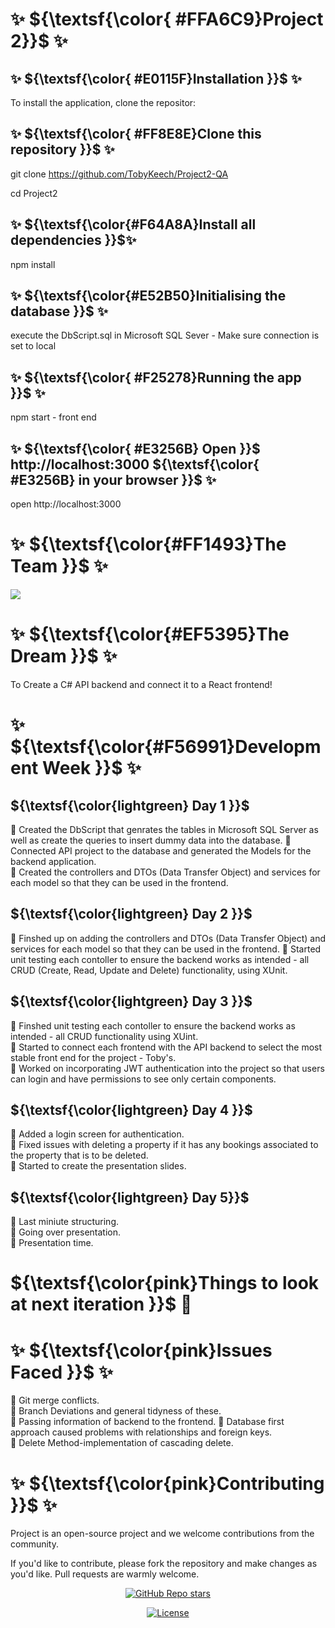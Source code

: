  #                                                       ✨ ${\textsf{\color{ #FFA6C9}Project 2}}$ ✨



## ✨  ${\textsf{\color{ #E0115F}Installation }}$  ✨
To install the application, clone the repositor: 

<!-- start: code block --> 
## ✨  ${\textsf{\color{ #FF8E8E}Clone this repository }}$  ✨ 
git clone https://github.com/TobyKeech/Project2-QA


cd Project2


## ✨  ${\textsf{\color{#F64A8A}Install all dependencies }}$✨
npm install 


## ✨ ${\textsf{\color{#E52B50}Initialising the database }}$ ✨
execute the DbScript.sql in Microsoft SQL Sever - Make sure connection is set to local 


## ✨ ${\textsf{\color{ #F25278}Running the app }}$ ✨
npm start - front end 


## ✨ ${\textsf{\color{ #E3256B} Open }}$ http://localhost:3000 ${\textsf{\color{ #E3256B} in your browser }}$ ✨
open http://localhost:3000
<!-- end:code block -->




# ✨ ${\textsf{\color{#FF1493}The Team }}$ ✨

<a href="https://github.com/TobyKeech/Project2-QA/contributors">
  <img src="https://contrib.rocks/image?repo=TobyKeech/Project2-QA" />
</a>


#  ✨ ${\textsf{\color{#EF5395}The Dream }}$ ✨
To Create a C# API backend and connect it to a React frontend!


# ✨ ${\textsf{\color{#F56991}Development Week }}$ ✨


## ${\textsf{\color{lightgreen} Day 1 }}$
🌺 Created the DbScript that genrates the tables in Microsoft SQL Server as well as create the queries to insert dummy data into the database.
🌺 Connected API project to the database and generated the Models for the backend application.      
🌺 Created the controllers and DTOs (Data Transfer Object) and services for each model so that they can be used in the frontend. 

## ${\textsf{\color{lightgreen} Day 2 }}$                       
🌺 Finshed up on adding the controllers and DTOs (Data Transfer Object) and services for each model so that they can be used in the frontend. 
🌺 Started unit testing each contoller to ensure the backend works as intended - all CRUD (Create, Read, Update and Delete) functionality, using XUnit. 

## ${\textsf{\color{lightgreen} Day 3 }}$                       
🌺 Finshed unit testing each contoller to ensure the backend works as intended - all CRUD functionality using XUint.                             
🌺 Started to connect each frontend with the API backend to select the most stable front end for the project - Toby's.           
🌺 Worked on incorporating JWT authentication into the project so that users can login and have permissions to see only certain components. 

## ${\textsf{\color{lightgreen} Day 4 }}$                       
🌺 Added a login screen for authentication.                                                                                            
🌺 Fixed issues with deleting a property if it has any bookings associated to the property that is to be deleted.                                   
🌺 Started to create the presentation slides. 

## ${\textsf{\color{lightgreen} Day 5}}$                       
🌺 Last miniute structuring.                                                                                                                                     
🌺 Going over presentation.                                                                                                                                          
🌺 Presentation time.

# ${\textsf{\color{pink}Things to look at next iteration }}$ 👀 

# ✨ ${\textsf{\color{pink}Issues Faced }}$ ✨ 
🌺 Git merge conflicts.                                                                                                                                     
🌺 Branch Deviations and general tidyness of these.                                                                                                                                          
🌺 Passing information of backend to the frontend.
🌺 Database first approach caused problems with relationships and foreign keys.                                                                                                                                     
🌺 Delete Method-implementation of cascading delete.  

# ✨ ${\textsf{\color{pink}Contributing }}$ ✨ 

Project is an open-source project and we welcome contributions from the community.

If you'd like to contribute, please fork the repository and make changes as you'd like. Pull requests are warmly welcome.

<div align="center">
  <a href="https://github.com/TobyKeech/Project2-QA/stargazers"><img alt="GitHub Repo stars" src="https://img.shields.io/github/stars/TobyKeech/Project2-QA"></a>
  
  <a href="https://github.com/mfts/TobyKeech/Project2-QA/main/LICENSE"><img alt="License" src="https://img.shields.io/badge/license-AGPLv3-pink"></a>
</div>

